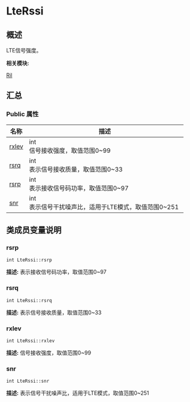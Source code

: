 # LteRssi


## 概述

LTE信号强度。

**相关模块:**

[Ril](_ril.md)


## 汇总


### Public 属性

  | 名称 | 描述 | 
| -------- | -------- |
| [rxlev](#rxlev) | int<br/>信号接收强度，取值范围0~99&nbsp; | 
| [rsrq](#rsrq) | int<br/>表示信号接收质量，取值范围0~33&nbsp; | 
| [rsrp](#rsrp) | int<br/>表示接收信号码功率，取值范围0~97&nbsp; | 
| [snr](#snr) | int<br/>表示信号干扰噪声比，适用于LTE模式，取值范围0~251&nbsp; | 


## 类成员变量说明


### rsrp

  
```
int LteRssi::rsrp
```
**描述:**
表示接收信号码功率，取值范围0~97


### rsrq

  
```
int LteRssi::rsrq
```
**描述:**
表示信号接收质量，取值范围0~33


### rxlev

  
```
int LteRssi::rxlev
```
**描述:**
信号接收强度，取值范围0~99


### snr

  
```
int LteRssi::snr
```
**描述:**
表示信号干扰噪声比，适用于LTE模式，取值范围0~251
